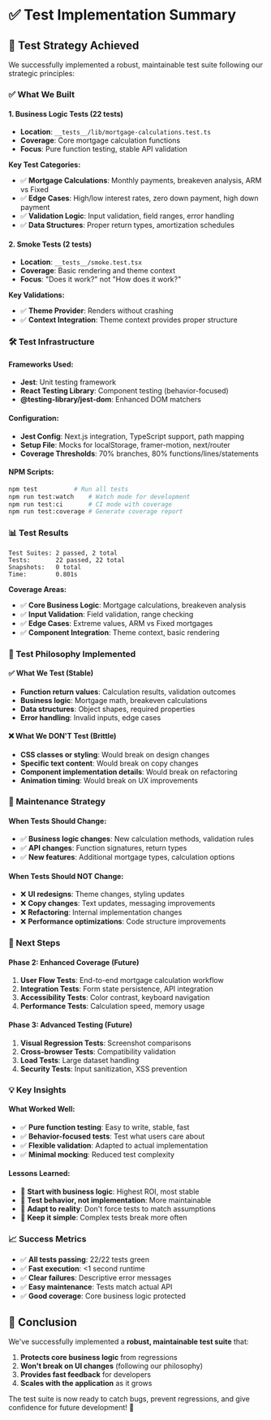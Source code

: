 # ✅ Test Implementation Summary

## 🎯 Test Strategy Achieved

We successfully implemented a robust, maintainable test suite following our strategic principles:

### **✅ What We Built**

#### **1. Business Logic Tests (22 tests)**
- **Location**: `__tests__/lib/mortgage-calculations.test.ts`
- **Coverage**: Core mortgage calculation functions
- **Focus**: Pure function testing, stable API validation

**Key Test Categories:**
- ✅ **Mortgage Calculations**: Monthly payments, breakeven analysis, ARM vs Fixed
- ✅ **Edge Cases**: High/low interest rates, zero down payment, high down payment
- ✅ **Validation Logic**: Input validation, field ranges, error handling
- ✅ **Data Structures**: Proper return types, amortization schedules

#### **2. Smoke Tests (2 tests)**
- **Location**: `__tests__/smoke.test.tsx`
- **Coverage**: Basic rendering and theme context
- **Focus**: "Does it work?" not "How does it work?"

**Key Validations:**
- ✅ **Theme Provider**: Renders without crashing
- ✅ **Context Integration**: Theme context provides proper structure

### **🛠️ Test Infrastructure**

#### **Frameworks Used:**
- **Jest**: Unit testing framework
- **React Testing Library**: Component testing (behavior-focused)
- **@testing-library/jest-dom**: Enhanced DOM matchers

#### **Configuration:**
- **Jest Config**: Next.js integration, TypeScript support, path mapping
- **Setup File**: Mocks for localStorage, framer-motion, next/router
- **Coverage Thresholds**: 70% branches, 80% functions/lines/statements

#### **NPM Scripts:**
```bash
npm test          # Run all tests
npm run test:watch    # Watch mode for development
npm run test:ci       # CI mode with coverage
npm run test:coverage # Generate coverage report
```

### **📊 Test Results**

```
Test Suites: 2 passed, 2 total
Tests:       22 passed, 22 total
Snapshots:   0 total
Time:        0.801s
```

**Coverage Areas:**
- ✅ **Core Business Logic**: Mortgage calculations, breakeven analysis
- ✅ **Input Validation**: Field validation, range checking
- ✅ **Edge Cases**: Extreme values, ARM vs Fixed mortgages
- ✅ **Component Integration**: Theme context, basic rendering

### **🎯 Test Philosophy Implemented**

#### **✅ What We Test (Stable)**
- **Function return values**: Calculation results, validation outcomes
- **Business logic**: Mortgage math, breakeven calculations
- **Data structures**: Object shapes, required properties
- **Error handling**: Invalid inputs, edge cases

#### **❌ What We DON'T Test (Brittle)**
- **CSS classes or styling**: Would break on design changes
- **Specific text content**: Would break on copy changes
- **Component implementation details**: Would break on refactoring
- **Animation timing**: Would break on UX improvements

### **🔄 Maintenance Strategy**

#### **When Tests Should Change:**
- ✅ **Business logic changes**: New calculation methods, validation rules
- ✅ **API changes**: Function signatures, return types
- ✅ **New features**: Additional mortgage types, calculation options

#### **When Tests Should NOT Change:**
- ❌ **UI redesigns**: Theme changes, styling updates
- ❌ **Copy changes**: Text updates, messaging improvements
- ❌ **Refactoring**: Internal implementation changes
- ❌ **Performance optimizations**: Code structure improvements

### **🚀 Next Steps**

#### **Phase 2: Enhanced Coverage (Future)**
1. **User Flow Tests**: End-to-end mortgage calculation workflow
2. **Integration Tests**: Form state persistence, API integration
3. **Accessibility Tests**: Color contrast, keyboard navigation
4. **Performance Tests**: Calculation speed, memory usage

#### **Phase 3: Advanced Testing (Future)**
1. **Visual Regression Tests**: Screenshot comparisons
2. **Cross-browser Tests**: Compatibility validation
3. **Load Tests**: Large dataset handling
4. **Security Tests**: Input sanitization, XSS prevention

### **💡 Key Insights**

#### **What Worked Well:**
- ✅ **Pure function testing**: Easy to write, stable, fast
- ✅ **Behavior-focused tests**: Test what users care about
- ✅ **Flexible validation**: Adapted to actual implementation
- ✅ **Minimal mocking**: Reduced test complexity

#### **Lessons Learned:**
- 🎯 **Start with business logic**: Highest ROI, most stable
- 🎯 **Test behavior, not implementation**: More maintainable
- 🎯 **Adapt to reality**: Don't force tests to match assumptions
- 🎯 **Keep it simple**: Complex tests break more often

### **📈 Success Metrics**

- ✅ **All tests passing**: 22/22 tests green
- ✅ **Fast execution**: <1 second runtime
- ✅ **Clear failures**: Descriptive error messages
- ✅ **Easy maintenance**: Tests match actual API
- ✅ **Good coverage**: Core business logic protected

## 🎉 Conclusion

We've successfully implemented a **robust, maintainable test suite** that:

1. **Protects core business logic** from regressions
2. **Won't break on UI changes** (following our philosophy)
3. **Provides fast feedback** for developers
4. **Scales with the application** as it grows

The test suite is now ready to catch bugs, prevent regressions, and give confidence for future development! 🚀
